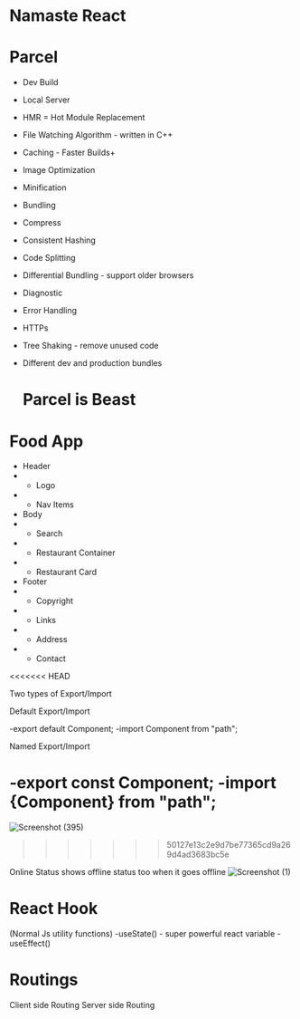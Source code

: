 # Namaste React 

# Parcel
- Dev Build
- Local Server
-  HMR = Hot Module Replacement 
- File Watching Algorithm - written in C++
- Caching - Faster Builds+
- Image Optimization
- Minification
- Bundling
- Compress
- Consistent Hashing
- Code Splitting
- Differential Bundling - support older browsers
- Diagnostic
- Error Handling
- HTTPs
- Tree Shaking - remove unused code
- Different dev and production bundles

  # Parcel is Beast

# Food App


  * Header
  * - Logo
  * - Nav Items
  * Body
  * - Search
  * - Restaurant Container
  * - Restaurant Card
  * Footer
  * - Copyright
  * - Links
  * - Address
  * - Contact

<<<<<<< HEAD


Two types of Export/Import

Default Export/Import

-export default Component;
-import Component from "path";

Named Export/Import

-export const Component;
-import {Component} from "path";
=======
![Screenshot (395)](https://github.com/krunalbhongade/namaste-react/assets/126875304/ab81860e-dfe1-41d6-b3e0-216bd9a2841c)
>>>>>>> 50127e13c2e9d7be77365cd9a269d4ad3683bc5e

Online Status
shows offline status too when it goes offline
![Screenshot (1)](https://github.com/krunalbhongade/namaste-react/assets/126875304/cc4d2011-5171-4b01-a0e1-55a0f411a875)

# React Hook
(Normal Js utility functions)
-useState() - super powerful react variable
-useEffect()

# Routings
Client side Routing
Server side Routing
